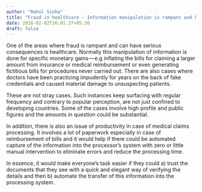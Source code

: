 ```yaml
---
author: "Rahul Sinha"
title: "Fraud in healthcare — Information manipulation is rampant and here is how to tackle it with an elegant solution."
date: 2018-02-02T16:01:37+05:30
draft: false
---
```


One of the areas where fraud is rampant and can have serious consequences is healthcare. Normally this manipulation of information is done for specific monetary gains — e.g inflating the bills for claiming a larger amount from insurance or medical reimbursement or even generating fictitious bills for procedures never carried out. There are also cases where doctors have been practicing impudently for years on the back of fake credentials and caused material damage to unsuspecting patients.

These are not stray cases. Such instances keep surfacing with regular frequency and contrary to popular perception, are not just confined to developing countries. Some of the cases involve high profile and public figures and the amounts in question could be substantial.

In addition, there is also an issue of productivity in case of medical claims processing. It involves a lot of paperwork especially in case of reimbursement of bills and it would help if there could be automated capture of the information into the processor’s system with zero or little manual intervention to eliminate errors and reduce the processing time.

In essence, it would make everyone’s task easier if they could a) trust the documents that they see with a quick and elegant way of verifying the details and then b) automate the transfer of this information into the processing system.
